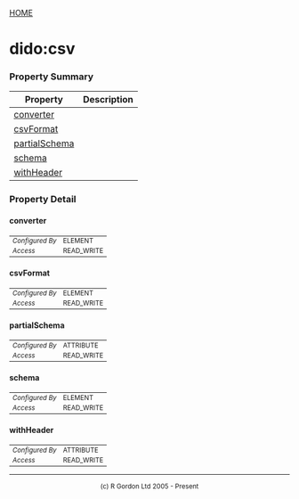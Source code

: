 [HOME](../../README.md)
# dido:csv



### Property Summary

| Property | Description |
| -------- | ----------- |
| [converter](#propertyconverter) |  | 
| [csvFormat](#propertycsvFormat) |  | 
| [partialSchema](#propertypartialSchema) |  | 
| [schema](#propertyschema) |  | 
| [withHeader](#propertywithHeader) |  | 


### Property Detail
#### converter <a name="propertyconverter"></a>

<table style='font-size:smaller'>
      <tr><td><i>Configured By</i></td><td>ELEMENT</td></tr>
      <tr><td><i>Access</i></td><td>READ_WRITE</td></tr>
</table>



#### csvFormat <a name="propertycsvFormat"></a>

<table style='font-size:smaller'>
      <tr><td><i>Configured By</i></td><td>ELEMENT</td></tr>
      <tr><td><i>Access</i></td><td>READ_WRITE</td></tr>
</table>



#### partialSchema <a name="propertypartialSchema"></a>

<table style='font-size:smaller'>
      <tr><td><i>Configured By</i></td><td>ATTRIBUTE</td></tr>
      <tr><td><i>Access</i></td><td>READ_WRITE</td></tr>
</table>



#### schema <a name="propertyschema"></a>

<table style='font-size:smaller'>
      <tr><td><i>Configured By</i></td><td>ELEMENT</td></tr>
      <tr><td><i>Access</i></td><td>READ_WRITE</td></tr>
</table>



#### withHeader <a name="propertywithHeader"></a>

<table style='font-size:smaller'>
      <tr><td><i>Configured By</i></td><td>ATTRIBUTE</td></tr>
      <tr><td><i>Access</i></td><td>READ_WRITE</td></tr>
</table>




-----------------------

<div style='font-size: smaller; text-align: center;'>(c) R Gordon Ltd 2005 - Present</div>
